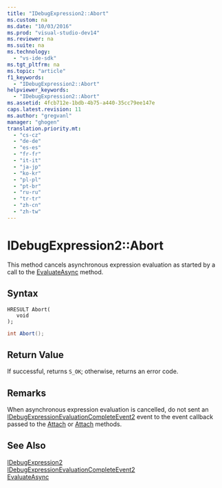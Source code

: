```yaml
---
title: "IDebugExpression2::Abort"
ms.custom: na
ms.date: "10/03/2016"
ms.prod: "visual-studio-dev14"
ms.reviewer: na
ms.suite: na
ms.technology: 
  - "vs-ide-sdk"
ms.tgt_pltfrm: na
ms.topic: "article"
f1_keywords: 
  - "IDebugExpression2::Abort"
helpviewer_keywords: 
  - "IDebugExpression2::Abort"
ms.assetid: 4fcb712e-1bdb-4b75-a440-35cc79ee147e
caps.latest.revision: 11
ms.author: "gregvanl"
manager: "ghogen"
translation.priority.mt: 
  - "cs-cz"
  - "de-de"
  - "es-es"
  - "fr-fr"
  - "it-it"
  - "ja-jp"
  - "ko-kr"
  - "pl-pl"
  - "pt-br"
  - "ru-ru"
  - "tr-tr"
  - "zh-cn"
  - "zh-tw"
---
```

# IDebugExpression2::Abort
This method cancels asynchronous expression evaluation as started by a call to the [EvaluateAsync](../extensibility/idebugexpression2--evaluateasync.md) method.  
  
## Syntax  
  
```cpp#  
HRESULT Abort(  
   void  
);  
```  
  
```c#  
int Abort();  
```  
  
## Return Value  
 If successful, returns `S_OK`; otherwise, returns an error code.  
  
## Remarks  
 When asynchronous expression evaluation is cancelled, do not sent an [IDebugExpressionEvaluationCompleteEvent2](../extensibility/idebugexpressionevaluationcompleteevent2.md) event to the event callback passed to the [Attach](../extensibility/idebugprogram2--attach.md) or [Attach](../extensibility/idebugengine2--attach.md) methods.  
  
## See Also  
 [IDebugExpression2](../extensibility/idebugexpression2.md)   
 [IDebugExpressionEvaluationCompleteEvent2](../extensibility/idebugexpressionevaluationcompleteevent2.md)   
 [EvaluateAsync](../extensibility/idebugexpression2--evaluateasync.md)